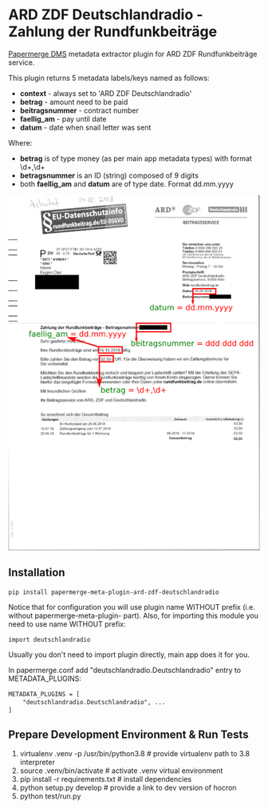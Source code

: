 ARD ZDF Deutschlandradio - Zahlung der Rundfunkbeiträge
=======================================================

[Papermerge DMS](https://github.com/ciur/papermerge) metadata extractor plugin for ARD ZDF Rundfunkbeiträge service.


This plugin returns 5 metadata labels/keys named as follows:

* **context** - always set to 'ARD ZDF Deutschlandradio'
* **betrag** - amount need to be paid
* **beitragsnummer** - contract number
* **faellig_am** - pay until date
* **datum** - date when snail letter was sent

Where:

* **betrag** is of type money (as per main app metadata types) with format \d+,\d+
* **betragsnummer** is an ID (string) composed of 9 digits
* both **faellig_am** and **datum** are of type date. Format dd.mm.yyyy

![Deutschlandradio Example](./img/radio.png)


## Installation

    pip install papermerge-meta-plugin-ard-zdf-deutschlandradio

Notice that for configuration you will use plugin name WITHOUT prefix (i.e.
without papermerge-meta-plugin- part).
Also, for importing this module you need to use name WITHOUT prefix:

    import deutschlandradio

Usually you don't need to import plugin directly, main app does it for you.

In papermerge.conf add "deutschlandradio.Deutschlandradio" entry to METADATA_PLUGINS:

    METADATA_PLUGINS = [
        "deutschlandradio.Deutschlandradio", ...
    ]


## Prepare Development Environment & Run Tests
    
1. virtualenv .venv -p /usr/bin/python3.8  # provide virtualenv path to 3.8 interpreter
2. source .venv/bin/activate  # activate .venv virtual environment
3. pip install -r requirements.txt # install dependencies
4. python setup.py develop  # provide a link to dev version of hocron
5. python test/run.py

